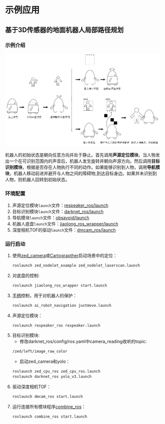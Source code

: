 # 示例应用

## 基于3D传感器的地面机器人局部路径规划
### 示例介绍
![示例介绍](https://github.com/jixingwu/combine/blob/master/example.png)

机器人的初始状态是朝向任意方向并处于静止。首先调用**声源定位模块**，当人物发出一个在可识别范围内的声音后，机器人发生旋转并朝向声源方向。然后调用**目标识别模块**，根据是否存在人物执行不同的动作。如果能够识别到人物，调用**导航模块**，机器人移动前进并避开与人物之间的障碍物,到达目标身边。如果并未识别到人物，则机器人回转到初始状态。

### 环境配置
1. 声源定位模块`launch`文件：[respeaker_ros/launch](https://github.com/furushchev/respeaker_ros/tree/master/launch)
2. 目标识别模块`launch`文件：[darknet_ros/launch](https://github.com/leggedrobotics/darknet_ros/tree/master/darknet_ros/launch)
3. 导航模块`launch`文件：[obsavoid/launch](https://github.com/jixingwu/obsavoid/tree/master/obsavoid/launch)
4. 机器人底盘`launch`文件：[jiaolong_ros_wrapper/launch](https://github.com/NLS-SJTU/jiaolong_ros_wrapper/tree/master/launch)
5. 深度相机TOF的驱动`launch`文件：[dmcam_ros/launch](https://github.com/smarttofsdk/SDK/tree/master/ros/src/dmcam_ros/launch)

### 运行启动
1. 使用[zed_camera](http://192.168.22.201/software/sensors/ai_robot_sensors/startup.html#zed-camera)或[Cartograpther](http://192.168.22.201/software/localization/cartographer/startup.html#id3)启动场景中的定位：
	```bash
	roslaunch zed_nodelet_example zed_nodelet_laserscan.launch
	```
2. 对底盘的控制:
	```bash
	roslaunch jiaolong_ros_wrapper start.launch
	```
3. [手柄](http://192.168.22.201/software/navigation/startup.html#id8)控制，用于对机器人的保护：
	```bash
	roslaunch ai_robot_navigation justmove.launch
	```
4. 声源定位模块：
	```bash
	roslaunch respeaker_ros respeaker.launch
	```
5. 目标识别模块:
    * 修改darknet_ros/config/ros.yaml中camera_reading收听的topic:
	```bash
	/zed/left/image_raw_color
	```
    * 启动zed_camera和yolo：
	```bash
	roslaunch zed_cpu_ros zed_cpu_ros.launch
	roslaunch darknet_ros yolo_v3.launch
	```
6. 驱动深度相机TOF：
	```bash
	roslaunch dmcam_ros start.launch
	```
7. 运行连接所有模块程序[combine_ros]()：
	```bash
	roslaunch combine_ros start.launch
	```
